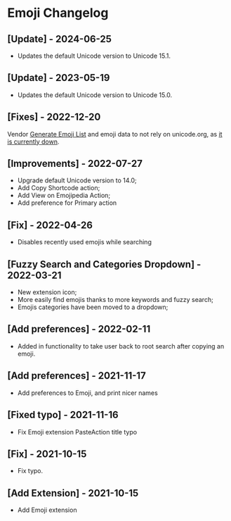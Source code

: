 # Emoji Changelog

## [Update] - 2024-06-25

- Updates the default Unicode version to Unicode 15.1.

## [Update] - 2023-05-19

- Updates the default Unicode version to Unicode 15.0.

## [Fixes] - 2022-12-20

Vendor [Generate Emoji List](https://github.com/leodr/generate-emoji-list) and emoji data to not rely on unicode.org, as [it is currently down](https://home.unicode.org/technical-alert-unicode-technical-website-down/).

## [Improvements] - 2022-07-27

- Upgrade default Unicode version to 14.0;
- Add Copy Shortcode action;
- Add View on Emojipedia Action;
- Add preference for Primary action

## [Fix] - 2022-04-26

- Disables recently used emojis while searching

## [Fuzzy Search and Categories Dropdown] - 2022-03-21

- New extension icon;
- More easily find emojis thanks to more keywords and fuzzy search;
- Emojis categories have been moved to a dropdown;

## [Add preferences] - 2022-02-11

- Added in functionality to take user back to root search after copying an emoji.

## [Add preferences] - 2021-11-17

- Add preferences to Emoji, and print nicer names

## [Fixed typo] - 2021-11-16

- Fix Emoji extension PasteAction title typo

## [Fix] - 2021-10-15

- Fix typo.

## [Add Extension] - 2021-10-15

- Add Emoji extension
